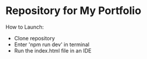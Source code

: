 # Repository for My Portfolio
How to Launch:
- Clone repository
- Enter 'npm run dev' in terminal
- Run the index.html file in an IDE

